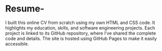 # Resume-
I built this online CV from scratch using my own HTML and CSS code. It highlights my education, skills, and software engineering projects. Each project is linked to its GitHub repository, where I’ve shared the complete code and details. The site is hosted using GitHub Pages to make it easily accessible.
